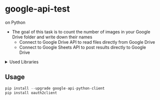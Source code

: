 # google-api-test
on Python

* The goal of this task is to count the number of images in your Google Drive folder and write down their names
  * Connect to Google Drive API to read files directly from Google Drive
  * Connect to Google Sheets API to post results directly to Google Drive
       
<details>
  <summary>Used Libraries</summary>
  <p>google-api-python-client </p>
  <p>oauth2client</p>
  <p>google.oauth2 </p>
  <p>googleapiclient.discovery</p>
  <p>oauth2client</p>
  <p>httplib2</p>
  <p>oauth2client.service_account</p>
</details>

## Usage

```python
pip install --upgrade google-api-python-client
pip install oauth2client
```

